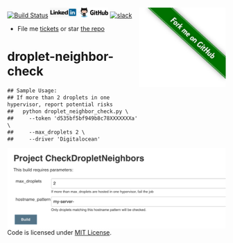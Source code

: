 <a href="https://github.com/DennyZhang?tab=followers"><img align="right" width="200" height="183" src="https://raw.githubusercontent.com/USDevOps/mywechat-slack-group/master/images/fork_github.png" /></a>

[![Build Status](https://travis-ci.org/dennyzhang/droplet-neighbor-check.svg?branch=master)](https://travis-ci.org/dennyzhang/droplet-neighbor-check) [![LinkedIn](https://raw.githubusercontent.com/USDevOps/mywechat-slack-group/master/images/linkedin.png)](https://www.linkedin.com/in/dennyzhang001) [![Github](https://raw.githubusercontent.com/USDevOps/mywechat-slack-group/master/images/github.png)](https://github.com/DennyZhang) <a href="https://www.dennyzhang.com/slack" target="_blank" rel="nofollow"><img src="http://slack.dennyzhang.com/badge.svg" alt="slack"/></a>

- File me [tickets](https://github.com/DennyZhang/droplet-neighbor-check/issues) or star [the repo](https://github.com/DennyZhang/droplet-neighbor-check)

# droplet-neighbor-check
```
## Sample Usage:
## If more than 2 droplets in one hypervisor, report potential risks
##   python droplet_neighbor_check.py \
##     --token 'd535bf5bf949b8c78XXXXXXXa' \
##     --max_droplets 2 \
##     --driver 'Digitalocean'
```

<a href="https://www.dennyzhang.com"><img align="center" src="https://raw.githubusercontent.com/DennyZhang/droplet-neighbor-check/master/images/CheckDropletNeighbors.png"></a>
Code is licensed under [MIT License](https://www.dennyzhang.com/wp-content/mit_license.txt).
